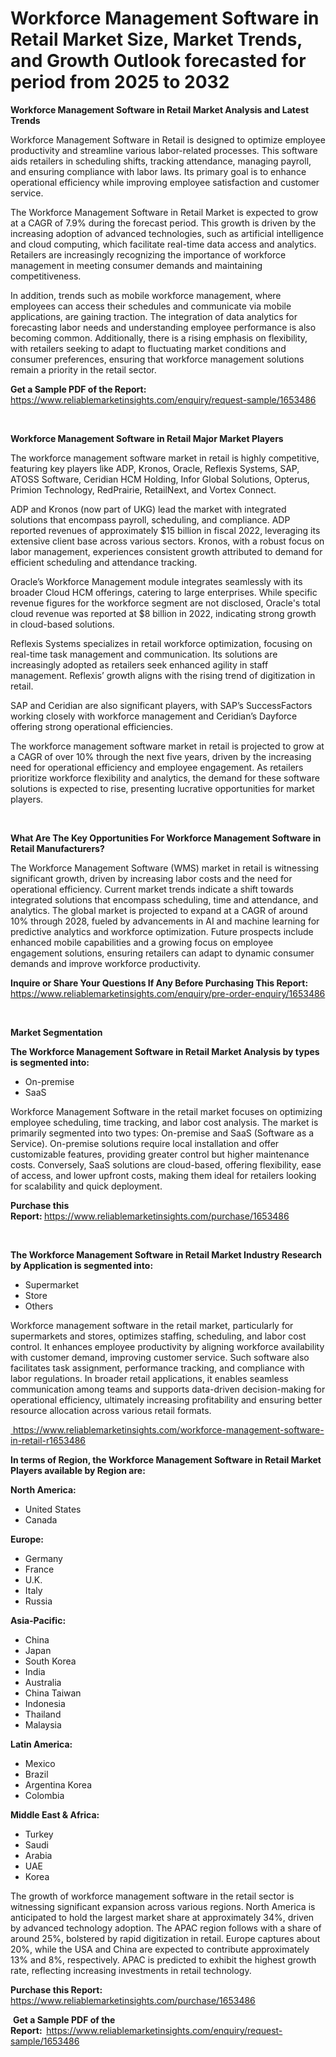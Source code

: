 <p><h1>Workforce Management Software in Retail Market Size, Market Trends, and Growth Outlook forecasted for period from 2025 to 2032</h1></p><p><strong>Workforce Management Software in Retail Market Analysis and Latest Trends</strong></p>
<p><p>Workforce Management Software in Retail is designed to optimize employee productivity and streamline various labor-related processes. This software aids retailers in scheduling shifts, tracking attendance, managing payroll, and ensuring compliance with labor laws. Its primary goal is to enhance operational efficiency while improving employee satisfaction and customer service.</p><p>The Workforce Management Software in Retail Market is expected to grow at a CAGR of 7.9% during the forecast period. This growth is driven by the increasing adoption of advanced technologies, such as artificial intelligence and cloud computing, which facilitate real-time data access and analytics. Retailers are increasingly recognizing the importance of workforce management in meeting consumer demands and maintaining competitiveness.</p><p>In addition, trends such as mobile workforce management, where employees can access their schedules and communicate via mobile applications, are gaining traction. The integration of data analytics for forecasting labor needs and understanding employee performance is also becoming common. Additionally, there is a rising emphasis on flexibility, with retailers seeking to adapt to fluctuating market conditions and consumer preferences, ensuring that workforce management solutions remain a priority in the retail sector.</p></p>
<p><strong>Get a Sample PDF of the Report:&nbsp;</strong> <a href="https://www.reliablemarketinsights.com/enquiry/request-sample/1653486?utm_campaign=2204&utm_medium=2&utm_source=Github&utm_content=ia&utm_term=18042025&utm_id=workforce-management-software-in-retail">https://www.reliablemarketinsights.com/enquiry/request-sample/1653486</a></p>
<p>&nbsp;</p>
<p><strong>Workforce Management Software in Retail Major Market Players</strong></p>
<p><p>The workforce management software market in retail is highly competitive, featuring key players like ADP, Kronos, Oracle, Reflexis Systems, SAP, ATOSS Software, Ceridian HCM Holding, Infor Global Solutions, Opterus, Primion Technology, RedPrairie, RetailNext, and Vortex Connect. </p><p>ADP and Kronos (now part of UKG) lead the market with integrated solutions that encompass payroll, scheduling, and compliance. ADP reported revenues of approximately $15 billion in fiscal 2022, leveraging its extensive client base across various sectors. Kronos, with a robust focus on labor management, experiences consistent growth attributed to demand for efficient scheduling and attendance tracking.</p><p>Oracle’s Workforce Management module integrates seamlessly with its broader Cloud HCM offerings, catering to large enterprises. While specific revenue figures for the workforce segment are not disclosed, Oracle's total cloud revenue was reported at $8 billion in 2022, indicating strong growth in cloud-based solutions.</p><p>Reflexis Systems specializes in retail workforce optimization, focusing on real-time task management and communication. Its solutions are increasingly adopted as retailers seek enhanced agility in staff management. Reflexis’ growth aligns with the rising trend of digitization in retail.</p><p>SAP and Ceridian are also significant players, with SAP’s SuccessFactors working closely with workforce management and Ceridian’s Dayforce offering strong operational efficiencies. </p><p>The workforce management software market in retail is projected to grow at a CAGR of over 10% through the next five years, driven by the increasing need for operational efficiency and employee engagement. As retailers prioritize workforce flexibility and analytics, the demand for these software solutions is expected to rise, presenting lucrative opportunities for market players.</p></p>
<p>&nbsp;</p>
<p><strong>What Are The Key Opportunities For Workforce Management Software in Retail Manufacturers?</strong></p>
<p><p>The Workforce Management Software (WMS) market in retail is witnessing significant growth, driven by increasing labor costs and the need for operational efficiency. Current market trends indicate a shift towards integrated solutions that encompass scheduling, time and attendance, and analytics. The global market is projected to expand at a CAGR of around 10% through 2028, fueled by advancements in AI and machine learning for predictive analytics and workforce optimization. Future prospects include enhanced mobile capabilities and a growing focus on employee engagement solutions, ensuring retailers can adapt to dynamic consumer demands and improve workforce productivity.</p></p>
<p><strong>Inquire or Share Your Questions If Any Before Purchasing This Report:</strong> <a href="https://www.reliablemarketinsights.com/enquiry/pre-order-enquiry/1653486?utm_campaign=2204&utm_medium=2&utm_source=Github&utm_content=ia&utm_term=18042025&utm_id=workforce-management-software-in-retail">https://www.reliablemarketinsights.com/enquiry/pre-order-enquiry/1653486</a></p>
<p>&nbsp;</p>
<p><strong>Market Segmentation</strong></p>
<p><strong>The Workforce Management Software in Retail Market Analysis by types is segmented into:</strong></p>
<p><ul><li>On-premise</li><li>SaaS</li></ul></p>
<p><p>Workforce Management Software in the retail market focuses on optimizing employee scheduling, time tracking, and labor cost analysis. The market is primarily segmented into two types: On-premise and SaaS (Software as a Service). On-premise solutions require local installation and offer customizable features, providing greater control but higher maintenance costs. Conversely, SaaS solutions are cloud-based, offering flexibility, ease of access, and lower upfront costs, making them ideal for retailers looking for scalability and quick deployment.</p></p>
<p><strong>Purchase this Report:&nbsp;</strong><a href="https://www.reliablemarketinsights.com/purchase/1653486?utm_campaign=2204&utm_medium=2&utm_source=Github&utm_content=ia&utm_term=18042025&utm_id=workforce-management-software-in-retail">https://www.reliablemarketinsights.com/purchase/1653486</a></p>
<p>&nbsp;</p>
<p><strong>The Workforce Management Software in Retail Market Industry Research by Application is segmented into:</strong></p>
<p><ul><li>Supermarket</li><li>Store</li><li>Others</li></ul></p>
<p><p>Workforce management software in the retail market, particularly for supermarkets and stores, optimizes staffing, scheduling, and labor cost control. It enhances employee productivity by aligning workforce availability with customer demand, improving customer service. Such software also facilitates task assignment, performance tracking, and compliance with labor regulations. In broader retail applications, it enables seamless communication among teams and supports data-driven decision-making for operational efficiency, ultimately increasing profitability and ensuring better resource allocation across various retail formats.</p></p>
<p><a href="https://www.reliablemarketinsights.com/workforce-management-software-in-retail-r1653486?utm_campaign=2204&utm_medium=2&utm_source=Github&utm_content=ia&utm_term=18042025&utm_id=workforce-management-software-in-retail">&nbsp;https://www.reliablemarketinsights.com/workforce-management-software-in-retail-r1653486</a></p>
<p><strong>In terms of Region, the Workforce Management Software in Retail Market Players available by Region are:</strong></p>
<p>
    <p> <strong> North America: </strong>
        <ul>
            <li>United States</li>
            <li>Canada</li>
        </ul>
        </p> 
    <p> <strong> Europe: </strong>
        <ul>
            <li>Germany</li>
            <li>France</li>
            <li>U.K.</li>
            <li>Italy</li>
            <li>Russia</li>
        </ul>
        </p> 
    <p> <strong> Asia-Pacific: </strong>
        <ul>
            <li>China</li>
            <li>Japan</li>
            <li>South Korea</li>
            <li>India</li>
            <li>Australia</li>
            <li>China Taiwan</li>
            <li>Indonesia</li>
            <li>Thailand</li>
            <li>Malaysia</li>
        </ul>
        </p> 
    <p> <strong> Latin America: </strong>
        <ul>
            <li>Mexico</li>
            <li>Brazil</li>
            <li>Argentina Korea</li>
            <li>Colombia</li>
        </ul>
        </p> 
    <p> <strong> Middle East & Africa: </strong>
        <ul>
            <li>Turkey</li>
            <li>Saudi</li>
            <li>Arabia</li>
            <li>UAE</li>
            <li>Korea</li>
        </ul>
    </p>
    </p>
<p><p>The growth of workforce management software in the retail sector is witnessing significant expansion across various regions. North America is anticipated to hold the largest market share at approximately 34%, driven by advanced technology adoption. The APAC region follows with a share of around 25%, bolstered by rapid digitization in retail. Europe captures about 20%, while the USA and China are expected to contribute approximately 13% and 8%, respectively. APAC is predicted to exhibit the highest growth rate, reflecting increasing investments in retail technology.</p></p>
<p><strong>Purchase this Report: </strong><a href="https://www.reliablemarketinsights.com/purchase/1653486?utm_campaign=2204&utm_medium=2&utm_source=Github&utm_content=ia&utm_term=18042025&utm_id=workforce-management-software-in-retail">https://www.reliablemarketinsights.com/purchase/1653486</a></p>
<p>&nbsp;<strong>Get a Sample PDF of the Report:&nbsp;&nbsp;</strong><a href="https://www.reliablemarketinsights.com/enquiry/request-sample/1653486?utm_campaign=2204&utm_medium=2&utm_source=Github&utm_content=ia&utm_term=18042025&utm_id=workforce-management-software-in-retail">https://www.reliablemarketinsights.com/enquiry/request-sample/1653486</a></p>
<p><strong></strong></p>
<p><p></p><p></p><p></p></p>